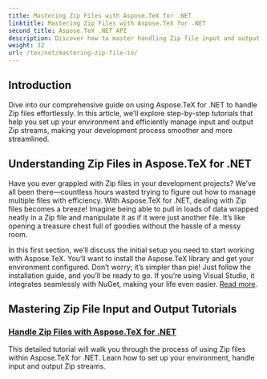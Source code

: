 ```yaml
---
title: Mastering Zip Files with Aspose.TeX for .NET
linktitle: Mastering Zip Files with Aspose.TeX for .NET
second_title: Aspose.TeX .NET API
description: Discover how to master handling Zip file input and output with Aspose.TeX for .NET. Follow step-by-step tutorials to streamline your workflow efficiently.
weight: 32
url: /tex/net/mastering-zip-file-io/
---
```

## Introduction

Dive into our comprehensive guide on using Aspose.TeX for .NET to handle Zip files effortlessly. In this article, we’ll explore step-by-step tutorials that help you set up your environment and efficiently manage input and output Zip streams, making your development process smoother and more streamlined.

## Understanding Zip Files in Aspose.TeX for .NET

Have you ever grappled with Zip files in your development projects? We’ve all been there—countless hours wasted trying to figure out how to manage multiple files with efficiency. With Aspose.TeX for .NET, dealing with Zip files becomes a breeze! Imagine being able to pull in loads of data wrapped neatly in a Zip file and manipulate it as if it were just another file. It’s like opening a treasure chest full of goodies without the hassle of a messy room.

In this first section, we’ll discuss the initial setup you need to start working with Aspose.TeX. You’ll want to install the Aspose.TeX library and get your environment configured. Don’t worry; it’s simpler than pie! Just follow the installation guide, and you’ll be ready to go. If you’re using Visual Studio, it integrates seamlessly with NuGet, making your life even easier. [Read more](./handle-zip-files/).

## Mastering Zip File Input and Output Tutorials
### [Handle Zip Files with Aspose.TeX for .NET](./handle-zip-files/)
This detailed tutorial will walk you through the process of using Zip files within Aspose.TeX for .NET. Learn how to set up your environment, handle input and output Zip streams.